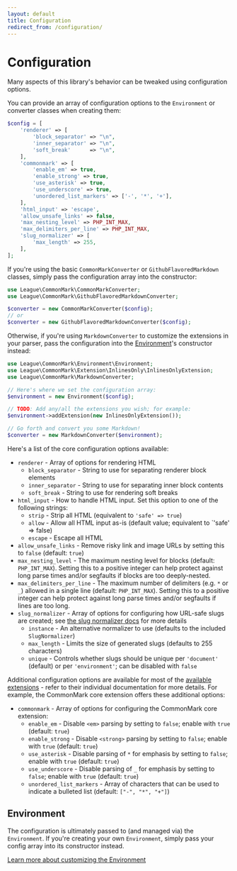 ```yaml
---
layout: default
title: Configuration
redirect_from: /configuration/
---
```


# Configuration

Many aspects of this library's behavior can be tweaked using configuration options.

You can provide an array of configuration options to the `Environment` or converter classes when creating them:

```php
$config = [
    'renderer' => [
        'block_separator' => "\n",
        'inner_separator' => "\n",
        'soft_break'      => "\n",
    ],
    'commonmark' => [
        'enable_em' => true,
        'enable_strong' => true,
        'use_asterisk' => true,
        'use_underscore' => true,
        'unordered_list_markers' => ['-', '*', '+'],
    ],
    'html_input' => 'escape',
    'allow_unsafe_links' => false,
    'max_nesting_level' => PHP_INT_MAX,
    'max_delimiters_per_line' => PHP_INT_MAX,
    'slug_normalizer' => [
        'max_length' => 255,
    ],
];
```

If you're using the basic `CommonMarkConverter` or `GithubFlavoredMarkdown` classes, simply pass the configuration array into the constructor:

```php
use League\CommonMark\CommonMarkConverter;
use League\CommonMark\GithubFlavoredMarkdownConverter;

$converter = new CommonMarkConverter($config);
// or
$converter = new GithubFlavoredMarkdownConverter($config);
```

Otherwise, if you're using `MarkdownConverter` to customize the extensions in your parser, pass the configuration into the [Environment](/2.6/customization/environment/)'s constructor instead:

```php
use League\CommonMark\Environment\Environment;
use League\CommonMark\Extension\InlinesOnly\InlinesOnlyExtension;
use League\CommonMark\MarkdownConverter;

// Here's where we set the configuration array:
$environment = new Environment($config);

// TODO: Add any/all the extensions you wish; for example:
$environment->addExtension(new InlinesOnlyExtension());

// Go forth and convert you some Markdown!
$converter = new MarkdownConverter($environment);
```

Here's a list of the core configuration options available:

- `renderer` - Array of options for rendering HTML
  - `block_separator` - String to use for separating renderer block elements
  - `inner_separator` - String to use for separating inner block contents
  - `soft_break` - String to use for rendering soft breaks
- `html_input` - How to handle HTML input.  Set this option to one of the following strings:
  - `strip` - Strip all HTML (equivalent to `'safe' => true`)
  - `allow` - Allow all HTML input as-is (default value; equivalent to `'safe' => false)
  - `escape` - Escape all HTML
- `allow_unsafe_links` - Remove risky link and image URLs by setting this to `false` (default: `true`)
- `max_nesting_level` - The maximum nesting level for blocks (default: `PHP_INT_MAX`). Setting this to a positive integer can help protect against long parse times and/or segfaults if blocks are too deeply-nested.
- `max_delimiters_per_line` - The maximum number of delimiters (e.g. `*` or `_`) allowed in a single line (default: `PHP_INT_MAX`). Setting this to a positive integer can help protect against long parse times and/or segfaults if lines are too long.
- `slug_normalizer` - Array of options for configuring how URL-safe slugs are created; see [the slug normalizer docs](/2.5/customization/slug-normalizer/#configuration) for more details
  - `instance` - An alternative normalizer to use (defaults to the included `SlugNormalizer`)
  - `max_length` - Limits the size of generated slugs (defaults to 255 characters)
  - `unique` - Controls whether slugs should be unique per `'document'` (default) or per `'environment'`; can be disabled with `false`

Additional configuration options are available for most of the [available extensions](/2.6/customization/extensions/) - refer to their individual documentation for more details.  For example, the CommonMark core extension offers these additional options:

- `commonmark` - Array of options for configuring the CommonMark core extension:
  - `enable_em` - Disable `<em>` parsing by setting to `false`; enable with `true` (default: `true`)
  - `enable_strong` - Disable `<strong>` parsing by setting to `false`; enable with `true` (default: `true`)
  - `use_asterisk` - Disable parsing of `*` for emphasis by setting to `false`; enable with `true` (default: `true`)
  - `use_underscore` - Disable parsing of `_` for emphasis by setting to `false`; enable with `true` (default: `true`)
  - `unordered_list_markers` - Array of characters that can be used to indicate a bulleted list (default: `["-", "*", "+"]`)

## Environment

The configuration is ultimately passed to (and managed via) the `Environment`.  If you're creating your own `Environment`, simply pass your config array into its constructor instead.

[Learn more about customizing the Environment](/2.6/customization/environment/)
